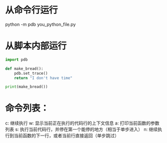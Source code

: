# 从命令行运行
python -m pdb you_python_file.py



# 从脚本内部运行
```python
import pdb

def make_bread():
    pdb.set_trace()
    return "I don't have time"

print(make_bread())
```

# 命令列表：
c: 继续执行
w: 显示当前正在执行的代码行的上下文信息
a: 打印当前函数的参数列表
s: 执行当前代码行，并停在第一个能停的地方（相当于单步进入）
n: 继续执行到当前函数的下一行，或者当前行直接返回（单步跳过）